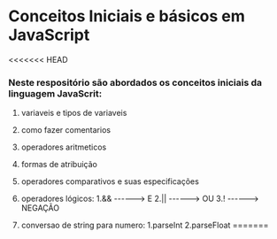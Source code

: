 # Conceitos Iniciais e básicos em JavaScript #

<<<<<<< HEAD
### Neste respositório são abordados os conceitos iniciais da linguagem JavaScrit: ###

1. variaveis e tipos de variaveis
2. como fazer comentarios
3. operadores aritmeticos
4. formas de atribuição
5. operadores comparativos e suas especificações

6. operadores lógicos:
1.&& ------> E
2.|| ------> OU
3.!  ------> NEGAÇÃO

7. conversao de string para numero:
1.parseInt
2.parseFloat
=======
